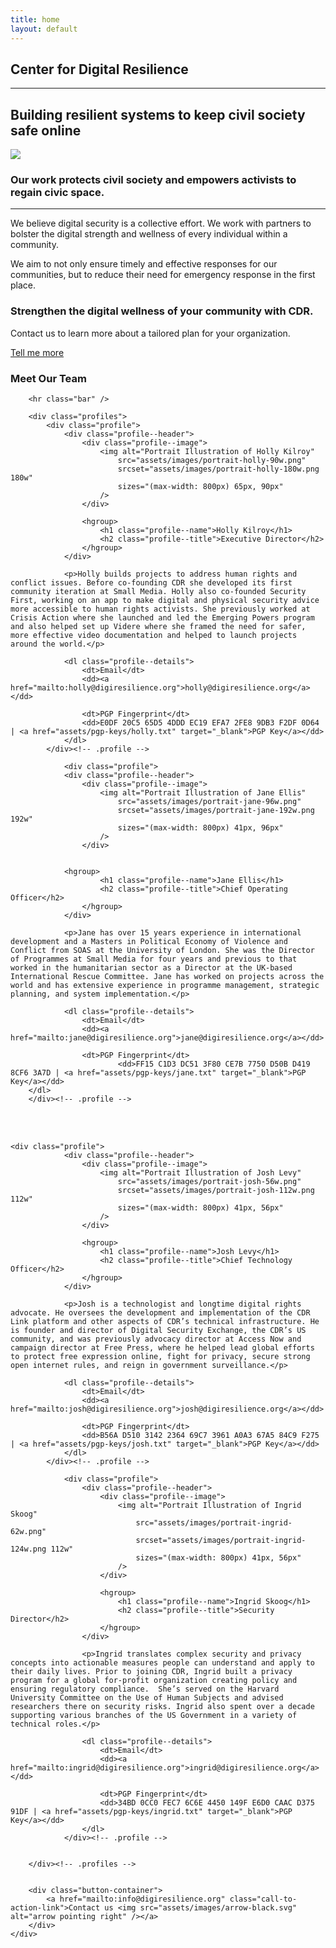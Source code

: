 ```yaml
---
title: home
layout: default
---
```


<section class="page-section" id="intro">
	<div class="content">
		<h1 class="content-heading">Center for Digital Resilience</h1>
		<hr class="bar mod-inverse" />
		<h2 class="mission">Building resilient systems to keep civil society safe online</h2>
		<img class="logo" src="assets/images/logo.svg" />
	</div><!-- .content -->
</section>

<section class="page-section" id="what-we-do">
	<div class="content">
		<h3 class="content-heading">Our work protects civil society and empowers activists to regain civic space.</h3>
		<hr class="bar" />
		<p>We believe digital security is a collective effort. We work with partners to bolster the digital strength and wellness of every individual within a community.</p>
<p>We aim to not only ensure timely and effective responses for our communities, but to reduce their need for emergency response in the first place.</p>
</div>
</section>

<section class="page-section" id="contact-us">
	<div class="content">
		<h3 class="content-heading">Strengthen the digital wellness of your community with CDR.</h3>
    <p>Contact us to learn more about a tailored plan for your organization.</p>
	  <a class="tell-me-more" href="mailto:info@digiresilience.org">Tell me more</a>
	</div><!-- .content -->
</section>

<section class="page-section" id="meet-our-team">
	<div class="content">
		<h3 class="content-heading">Meet Our Team</h3>

		<hr class="bar" />

		<div class="profiles">
			<div class="profile">
				<div class="profile--header">
					<div class="profile--image">
						<img alt="Portrait Illustration of Holly Kilroy"
							src="assets/images/portrait-holly-90w.png"
							srcset="assets/images/portrait-holly-180w.png 180w"
							sizes="(max-width: 800px) 65px, 90px"
						/>
					</div>

					<hgroup>
						<h1 class="profile--name">Holly Kilroy</h1>
						<h2 class="profile--title">Executive Director</h2>
					</hgroup>
				</div>

				<p>Holly builds projects to address human rights and conflict issues. Before co-founding CDR she developed its first community iteration at Small Media. Holly also co-founded Security First, working on an app to make digital and physical security advice more accessible to human rights activists. She previously worked at Crisis Action where she launched and led the Emerging Powers program and also helped set up Videre where she framed the need for safer, more effective video documentation and helped to launch projects around the world.</p>

				<dl class="profile--details">
					<dt>Email</dt>
					<dd><a href="mailto:holly@digiresilience.org">holly@digiresilience.org</a></dd>

					<dt>PGP Fingerprint</dt>
					<dd>E0DF 20C5 65D5 4DDD EC19 EFA7 2FE8 9DB3 F2DF 0D64 | <a href="assets/pgp-keys/holly.txt" target="_blank">PGP Key</a></dd>
				</dl>
			</div><!-- .profile -->

            	<div class="profile">
				<div class="profile--header">
					<div class="profile--image">
						<img alt="Portrait Illustration of Jane Ellis"
							src="assets/images/portrait-jane-96w.png"
							srcset="assets/images/portrait-jane-192w.png 192w"
							sizes="(max-width: 800px) 41px, 96px"
						/>
					</div>


                <hgroup>
						<h1 class="profile--name">Jane Ellis</h1>
						<h2 class="profile--title">Chief Operating Officer</h2>
					</hgroup>
				</div>

				<p>Jane has over 15 years experience in international development and a Masters in Political Economy of Violence and Conflict from SOAS at the University of London. She was the Director of Programmes at Small Media for four years and previous to that worked in the humanitarian sector as a Director at the UK-based International Rescue Committee. Jane has worked on projects across the world and has extensive experience in programme management, strategic planning, and system implementation.</p>

				<dl class="profile--details">
					<dt>Email</dt>
					<dd><a href="mailto:jane@digiresilience.org">jane@digiresilience.org</a></dd>

					<dt>PGP Fingerprint</dt>
							<dd>FF15 C1D3 DC51 3F80 CE7B 7750 D50B D419 8CF6 3A7D | <a href="assets/pgp-keys/jane.txt" target="_blank">PGP Key</a></dd>
		</dl>
		</div><!-- .profile -->

<br>
<br>

	<div class="profile">
				<div class="profile--header">
					<div class="profile--image">
						<img alt="Portrait Illustration of Josh Levy"
							src="assets/images/portrait-josh-56w.png"
							srcset="assets/images/portrait-josh-112w.png 112w"
							sizes="(max-width: 800px) 41px, 56px"
						/>
					</div>

					<hgroup>
						<h1 class="profile--name">Josh Levy</h1>
						<h2 class="profile--title">Chief Technology Officer</h2>
					</hgroup>
				</div>

				<p>Josh is a technologist and longtime digital rights advocate. He oversees the development and implementation of the CDR Link platform and other aspects of CDR’s technical infrastructure. He is founder and director of Digital Security Exchange, the CDR’s US community, and was previously advocacy director at Access Now and campaign director at Free Press, where he helped lead global efforts to protect free expression online, fight for privacy, secure strong open internet rules, and reign in government surveillance.</p>

				<dl class="profile--details">
					<dt>Email</dt>
					<dd><a href="mailto:josh@digiresilience.org">josh@digiresilience.org</a></dd>

					<dt>PGP Fingerprint</dt>
					<dd>B56A D510 3142 2364 69C7 3961 A0A3 67A5 84C9 F275 | <a href="assets/pgp-keys/josh.txt" target="_blank">PGP Key</a></dd>
				</dl>
			</div><!-- .profile -->

				<div class="profile">
					<div class="profile--header">
						<div class="profile--image">
							<img alt="Portrait Illustration of Ingrid Skoog"
								src="assets/images/portrait-ingrid-62w.png"
								srcset="assets/images/portrait-ingrid-124w.png 112w"
								sizes="(max-width: 800px) 41px, 56px"
							/>
						</div>

						<hgroup>
							<h1 class="profile--name">Ingrid Skoog</h1>
							<h2 class="profile--title">Security Director</h2>
						</hgroup>
					</div>

					<p>Ingrid translates complex security and privacy concepts into actionable measures people can understand and apply to their daily lives. Prior to joining CDR, Ingrid built a privacy program for a global for-profit organization creating policy and ensuring regulatory compliance.  She’s served on the Harvard University Committee on the Use of Human Subjects and advised researchers there on security risks. Ingrid also spent over a decade supporting various branches of the US Government in a variety of technical roles.</p>

					<dl class="profile--details">
						<dt>Email</dt>
						<dd><a href="mailto:ingrid@digiresilience.org">ingrid@digiresilience.org</a></dd>

						<dt>PGP Fingerprint</dt>
						<dd>34BD 0CC0 FEC7 6C6E 4450 149F E6D0 CAAC D375 91DF | <a href="assets/pgp-keys/ingrid.txt" target="_blank">PGP Key</a></dd>
					</dl>
				</div><!-- .profile -->


		</div><!-- .profiles -->


		<div class="button-container">
			<a href="mailto:info@digiresilience.org" class="call-to-action-link">Contact us <img src="assets/images/arrow-black.svg" alt="arrow pointing right" /></a>
		</div>
	</div>
</section>
